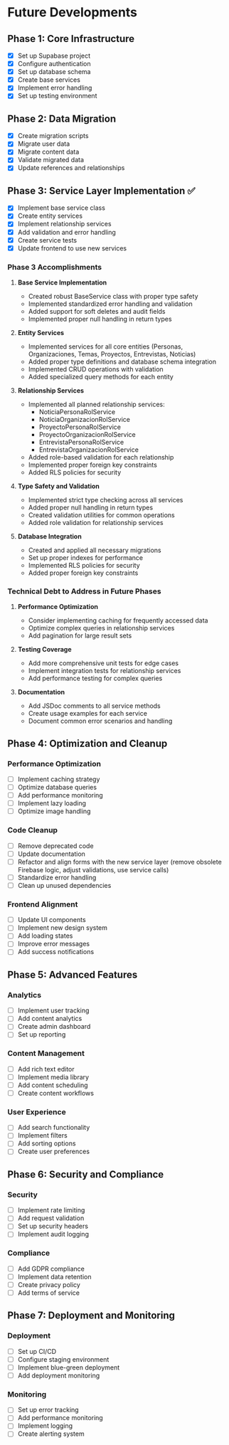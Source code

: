 # Future Developments

## Phase 1: Core Infrastructure
- [x] Set up Supabase project
- [x] Configure authentication
- [x] Set up database schema
- [x] Create base services
- [x] Implement error handling
- [x] Set up testing environment

## Phase 2: Data Migration
- [x] Create migration scripts
- [x] Migrate user data
- [x] Migrate content data
- [x] Validate migrated data
- [x] Update references and relationships

## Phase 3: Service Layer Implementation ✅
- [x] Implement base service class
- [x] Create entity services
- [x] Implement relationship services
- [x] Add validation and error handling
- [x] Create service tests
- [x] Update frontend to use new services

### Phase 3 Accomplishments
1. **Base Service Implementation**
   - Created robust BaseService class with proper type safety
   - Implemented standardized error handling and validation
   - Added support for soft deletes and audit fields
   - Implemented proper null handling in return types

2. **Entity Services**
   - Implemented services for all core entities (Personas, Organizaciones, Temas, Proyectos, Entrevistas, Noticias)
   - Added proper type definitions and database schema integration
   - Implemented CRUD operations with validation
   - Added specialized query methods for each entity

3. **Relationship Services**
   - Implemented all planned relationship services:
     - NoticiaPersonaRolService
     - NoticiaOrganizacionRolService
     - ProyectoPersonaRolService
     - ProyectoOrganizacionRolService
     - EntrevistaPersonaRolService
     - EntrevistaOrganizacionRolService
   - Added role-based validation for each relationship
   - Implemented proper foreign key constraints
   - Added RLS policies for security

4. **Type Safety and Validation**
   - Implemented strict type checking across all services
   - Added proper null handling in return types
   - Created validation utilities for common operations
   - Added role validation for relationship services

5. **Database Integration**
   - Created and applied all necessary migrations
   - Set up proper indexes for performance
   - Implemented RLS policies for security
   - Added proper foreign key constraints

### Technical Debt to Address in Future Phases
1. **Performance Optimization**
   - Consider implementing caching for frequently accessed data
   - Optimize complex queries in relationship services
   - Add pagination for large result sets

2. **Testing Coverage**
   - Add more comprehensive unit tests for edge cases
   - Implement integration tests for relationship services
   - Add performance testing for complex queries

3. **Documentation**
   - Add JSDoc comments to all service methods
   - Create usage examples for each service
   - Document common error scenarios and handling

## Phase 4: Optimization and Cleanup
### Performance Optimization
- [ ] Implement caching strategy
- [ ] Optimize database queries
- [ ] Add performance monitoring
- [ ] Implement lazy loading
- [ ] Optimize image handling

### Code Cleanup
- [ ] Remove deprecated code
- [ ] Update documentation
- [ ] Refactor and align forms with the new service layer (remove obsolete Firebase logic, adjust validations, use service calls)
- [ ] Standardize error handling
- [ ] Clean up unused dependencies

### Frontend Alignment
- [ ] Update UI components
- [ ] Implement new design system
- [ ] Add loading states
- [ ] Improve error messages
- [ ] Add success notifications

## Phase 5: Advanced Features
### Analytics
- [ ] Implement user tracking
- [ ] Add content analytics
- [ ] Create admin dashboard
- [ ] Set up reporting

### Content Management
- [ ] Add rich text editor
- [ ] Implement media library
- [ ] Add content scheduling
- [ ] Create content workflows

### User Experience
- [ ] Add search functionality
- [ ] Implement filters
- [ ] Add sorting options
- [ ] Create user preferences

## Phase 6: Security and Compliance
### Security
- [ ] Implement rate limiting
- [ ] Add request validation
- [ ] Set up security headers
- [ ] Implement audit logging

### Compliance
- [ ] Add GDPR compliance
- [ ] Implement data retention
- [ ] Create privacy policy
- [ ] Add terms of service

## Phase 7: Deployment and Monitoring
### Deployment
- [ ] Set up CI/CD
- [ ] Configure staging environment
- [ ] Implement blue-green deployment
- [ ] Add deployment monitoring

### Monitoring
- [ ] Set up error tracking
- [ ] Add performance monitoring
- [ ] Implement logging
- [ ] Create alerting system 